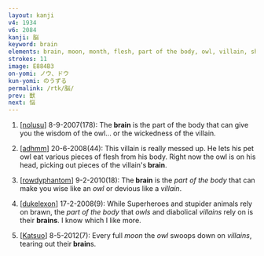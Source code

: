 ```yaml
---
layout: kanji
v4: 1934
v6: 2084
kanji: 脳
keyword: brain
elements: brain, moon, month, flesh, part of the body, owl, villain, sheaf, shovel
strokes: 11
image: E884B3
on-yomi: ノウ、ドウ
kun-yomi: のうずる
permalink: /rtk/脳/
prev: 獣
next: 悩
---
```


1) [<a href="http://kanji.koohii.com/profile/nolusu">nolusu</a>] 8-9-2007(178): The<strong> brain</strong> is the part of the body that can give you the wisdom of the owl... or the wickedness of the villain.

2) [<a href="http://kanji.koohii.com/profile/adhmm">adhmm</a>] 20-6-2008(44): This villain is really messed up. He lets his pet owl eat various pieces of flesh from his body. Right now the owl is on his head, picking out pieces of the villain&#039;s<strong> brain</strong>.

3) [<a href="http://kanji.koohii.com/profile/rowdyphantom">rowdyphantom</a>] 9-2-2010(18): The<strong> brain</strong> is the <em>part of the body</em> that can make you wise like an <em>owl</em> or devious like a <em>villain</em>.

4) [<a href="http://kanji.koohii.com/profile/dukelexon">dukelexon</a>] 17-2-2008(9): While Superheroes and stupider animals rely on brawn, the <em>part of the body</em> that <em>owls</em> and diabolical <em>villains</em> rely on is their <strong>brains</strong>. I know which I like more.

5) [<a href="http://kanji.koohii.com/profile/Katsuo">Katsuo</a>] 8-5-2012(7): Every full <em>moon</em> the <em>owl</em> swoops down on <em>villains</em>, tearing out their<strong> brain</strong>s.

